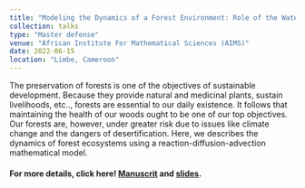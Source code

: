 ```yaml
---
title: "Modeling the Dynamics of a Forest Environment: Role of the Water Cycle"
collection: talks
type: "Master defense"
venue: "African Institute For Mathematical Sciences (AIMS)"
date: 2022-06-15
location: "Limbe, Cameroon"
---
```

The preservation of forests is one of the objectives of sustainable development. Because they provide natural and medicinal plants, sustain livelihoods, etc.., forests are essential to our daily existence. It follows that maintaining the health of our woods ought to be one of our top objectives.
Our forests are, however, under greater risk due to issues like climate change and the dangers of desertification. Here, we describes the dynamics of forest ecosystems using a reaction-diffusion-advection mathematical model.
#### For more details, click here! [Manuscrit](../../files/aims_master_thesis_2022.pdf) and [slides](../../files/aims_thesis_defense_june_2022.pdf).
